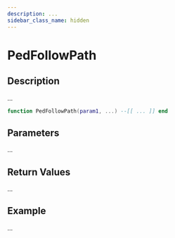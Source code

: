 ```yaml
---
description: ...
sidebar_class_name: hidden
---
```


# PedFollowPath

## Description

...

```lua
function PedFollowPath(param1, ...) --[[ ... ]] end
```

## Parameters

...

## Return Values

...

## Example

...

